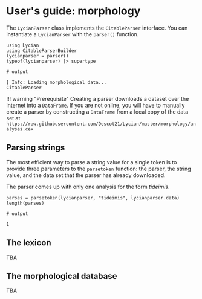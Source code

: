 # User's guide: morphology

The `LycianParser` class implements the `CitableParser` interface.  You can instantiate a `LycianParser` with the `parser()` function.


```jldoctest parse
using Lycian
using CitableParserBuilder
lycianparser = parser()
typeof(lycianparser) |> supertype

# output

[ Info: Loading morphological data...
CitableParser
```

!!! warning "Prerequisite"
    Creating a parser downloads a dataset over the internet into a `DataFrame`.  If you are not online, you will have to manually create a parser by constructing a `DataFrame` from a local copy of the data set at `https://raw.githubusercontent.com/Descot21/Lycian/master/morphology/analyses.cex`
    
    


## Parsing strings

The most efficient way to parse a string value for a single token is to provide three parameters to the `parsetoken` function: the parser, the string value, and the data set that the parser has already downloaded.

The parser comes up with only one analysis for the form *tideimis*.

```jldoctest parse
parses = parsetoken(lycianparser, "tideimis", lycianparser.data)
length(parses)

# output

1
```

## The lexicon

TBA

## The morphological database

TBA